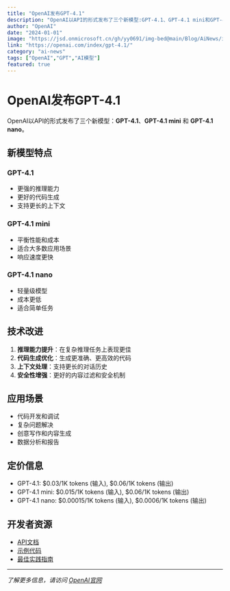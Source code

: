 ```yaml
---
title: "OpenAI发布GPT-4.1"
description: "OpenAI以API的形式发布了三个新模型:GPT-4.1、GPT-4.1 mini和GPT-4.1 nano"
author: "OpenAI"
date: "2024-01-01"
image: "https://jsd.onmicrosoft.cn/gh/yy0691/img-bed@main/Blog/AiNews/img_v3_02lc_4f24f94e-264f-4f01-b1f6-b285c7f667dg.jpg"
link: "https://openai.com/index/gpt-4.1/"
category: "ai-news"
tags: ["OpenAI","GPT","AI模型"]
featured: true
---
```


# OpenAI发布GPT-4.1

OpenAI以API的形式发布了三个新模型：**GPT-4.1**、**GPT-4.1 mini** 和 **GPT-4.1 nano**。

## 新模型特点

### GPT-4.1
- 更强的推理能力
- 更好的代码生成
- 支持更长的上下文

### GPT-4.1 mini
- 平衡性能和成本
- 适合大多数应用场景
- 响应速度更快

### GPT-4.1 nano
- 轻量级模型
- 成本更低
- 适合简单任务

## 技术改进

1. **推理能力提升**：在复杂推理任务上表现更佳
2. **代码生成优化**：生成更准确、更高效的代码
3. **上下文处理**：支持更长的对话历史
4. **安全性增强**：更好的内容过滤和安全机制

## 应用场景

- 代码开发和调试
- 复杂问题解决
- 创意写作和内容生成
- 数据分析和报告

## 定价信息

- GPT-4.1: $0.03/1K tokens (输入), $0.06/1K tokens (输出)
- GPT-4.1 mini: $0.015/1K tokens (输入), $0.06/1K tokens (输出)
- GPT-4.1 nano: $0.00015/1K tokens (输入), $0.0006/1K tokens (输出)

## 开发者资源

- [API文档](https://platform.openai.com/docs)
- [示例代码](https://github.com/openai/openai-python)
- [最佳实践指南](https://platform.openai.com/docs/guides)

---

*了解更多信息，请访问 [OpenAI官网](https://openai.com/index/gpt-4.1/)*